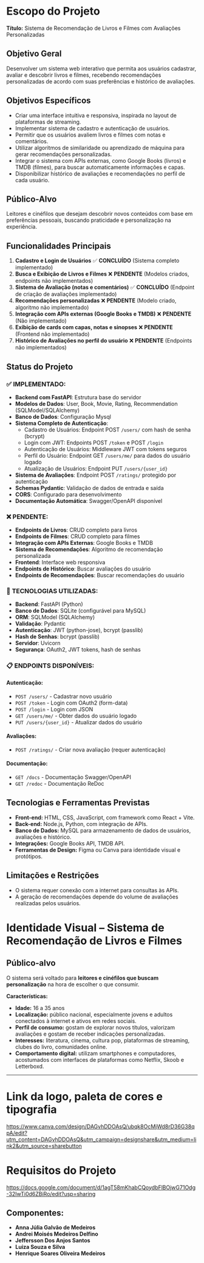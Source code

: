 # Escopo do Projeto  
**Título:** Sistema de Recomendação de Livros e Filmes com Avaliações Personalizadas  

## Objetivo Geral  
Desenvolver um sistema web interativo que permita aos usuários cadastrar, avaliar e descobrir livros e filmes, recebendo recomendações personalizadas de acordo com suas preferências e histórico de avaliações.

## Objetivos Específicos  
- Criar uma interface intuitiva e responsiva, inspirada no layout de plataformas de streaming.  
- Implementar sistema de cadastro e autenticação de usuários.  
- Permitir que os usuários avaliem livros e filmes com notas e comentários.  
- Utilizar algoritmos de similaridade ou aprendizado de máquina para gerar recomendações personalizadas.  
- Integrar o sistema com APIs externas, como Google Books (livros) e TMDB (filmes), para buscar automaticamente informações e capas.  
- Disponibilizar histórico de avaliações e recomendações no perfil de cada usuário.  

## Público-Alvo  
Leitores e cinéfilos que desejam descobrir novos conteúdos com base em preferências pessoais, buscando praticidade e personalização na experiência.

## Funcionalidades Principais  
1. **Cadastro e Login de Usuários** ✅ **CONCLUÍDO** (Sistema completo implementado)
2. **Busca e Exibição de Livros e Filmes** ❌ **PENDENTE** (Modelos criados, endpoints não implementados)
3. **Sistema de Avaliação (notas e comentários)** ✅ **CONCLUÍDO** (Endpoint de criação de avaliações implementado)
4. **Recomendações personalizadas** ❌ **PENDENTE** (Modelo criado, algoritmo não implementado)
5. **Integração com APIs externas (Google Books e TMDB)** ❌ **PENDENTE** (Não implementado)
6. **Exibição de cards com capas, notas e sinopses** ❌ **PENDENTE** (Frontend não implementado)
7. **Histórico de Avaliações no perfil do usuário** ❌ **PENDENTE** (Endpoints não implementados)

## Status do Projeto

### ✅ **IMPLEMENTADO:**
- **Backend com FastAPI**: Estrutura base do servidor
- **Modelos de Dados**: User, Book, Movie, Rating, Recommendation (SQLModel/SQLAlchemy)
- **Banco de Dados**: Configuração Mysql
- **Sistema Completo de Autenticação**:
  - Cadastro de Usuários: Endpoint POST `/users/` com hash de senha (bcrypt)
  - Login com JWT: Endpoints POST `/token` e POST `/login`
  - Autenticação de Usuários: Middleware JWT com tokens seguros
  - Perfil do Usuário: Endpoint GET `/users/me/` para dados do usuário logado
  - Atualização de Usuários: Endpoint PUT `/users/{user_id}`
- **Sistema de Avaliações**: Endpoint POST `/ratings/` protegido por autenticação
- **Schemas Pydantic**: Validação de dados de entrada e saída
- **CORS**: Configurado para desenvolvimento
- **Documentação Automática**: Swagger/OpenAPI disponível

### ❌ **PENDENTE:**
- **Endpoints de Livros**: CRUD completo para livros
- **Endpoints de Filmes**: CRUD completo para filmes
- **Integração com APIs Externas**: Google Books e TMDB
- **Sistema de Recomendações**: Algoritmo de recomendação personalizada
- **Frontend**: Interface web responsiva
- **Endpoints de Histórico**: Buscar avaliações do usuário
- **Endpoints de Recomendações**: Buscar recomendações do usuário

### 🔧 **TECNOLOGIAS UTILIZADAS:**
- **Backend**: FastAPI (Python)
- **Banco de Dados**: SQLite (configurável para MySQL)
- **ORM**: SQLModel (SQLAlchemy)
- **Validação**: Pydantic
- **Autenticação**: JWT (python-jose), bcrypt (passlib)
- **Hash de Senhas**: bcrypt (passlib)
- **Servidor**: Uvicorn
- **Segurança**: OAuth2, JWT tokens, hash de senhas

### 📋 **ENDPOINTS DISPONÍVEIS:**

#### **Autenticação:**
- `POST /users/` - Cadastrar novo usuário
- `POST /token` - Login com OAuth2 (form-data)
- `POST /login` - Login com JSON
- `GET /users/me/` - Obter dados do usuário logado
- `PUT /users/{user_id}` - Atualizar dados do usuário

#### **Avaliações:**
- `POST /ratings/` - Criar nova avaliação (requer autenticação)

#### **Documentação:**
- `GET /docs` - Documentação Swagger/OpenAPI
- `GET /redoc` - Documentação ReDoc

## Tecnologias e Ferramentas Previstas  
- **Front-end:** HTML, CSS, JavaScript, com framework como React + Vite.  
- **Back-end:** Node.js, Python, com integração de APIs.  
- **Banco de Dados:** MySQL para armazenamento de dados de usuários, avaliações e histórico.  
- **Integrações:** Google Books API, TMDB API.  
- **Ferramentas de Design:** Figma ou Canva para identidade visual e protótipos.  

## Limitações e Restrições  
- O sistema requer conexão com a internet para consultas às APIs.  
- A geração de recomendações depende do volume de avaliações realizadas pelos usuários.

# Identidade Visual – Sistema de Recomendação de Livros e Filmes

## Público-alvo
O sistema será voltado para **leitores e cinéfilos que buscam personalização** na hora de escolher o que consumir.  

**Características:**
- **Idade:** 16 a 35 anos  
- **Localização:** público nacional, especialmente jovens e adultos conectados à internet e ativos em redes sociais.  
- **Perfil de consumo:** gostam de explorar novos títulos, valorizam avaliações e gostam de receber indicações personalizadas.  
- **Interesses:** literatura, cinema, cultura pop, plataformas de streaming, clubes do livro, comunidades online.  
- **Comportamento digital:** utilizam smartphones e computadores, acostumados com interfaces de plataformas como Netflix, Skoob e Letterboxd.  

---

# Link da logo, paleta de cores e tipografia 
https://www.canva.com/design/DAGvhDDOAsQ/ubqk8OcMjWd8rD36G38qpA/edit?utm_content=DAGvhDDOAsQ&utm_campaign=designshare&utm_medium=link2&utm_source=sharebutton
# Requisitos do Projeto 
https://docs.google.com/document/d/1agT58mKhabCQoydbFlBOjwG71Odg-32IwTi0d6ZBiRo/edit?usp=sharing

## Componentes:
- **Anna Júlia Galvão de Medeiros**
- **Andrei Moisés Medeiros Delfino**
- **Jeffersson Dos Anjos Santos**
- **Luiza Souza e Silva**
- **Henrique Soares Oliveira Medeiros**
